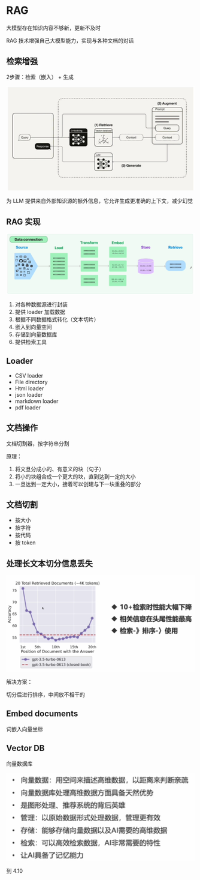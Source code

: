 # RAG 

大模型存在知识内容不够新，更新不及时

RAG 技术增强自己大模型能力，实现与各种文档的对话

## 检索增强

2步骤：检索（嵌入） + 生成

![alt text](../../images/RAG-yuanli.png)

为 LLM 提供来自外部知识源的额外信息，它允许生成更准确的上下文，减少幻觉

## RAG 实现

![alt text](../../images/RAG-shixian.png)

1. 对各种数据源进行封装
2. 提供 loader 加载数据
3. 根据不同数据格式转化（文本切片）
4. 嵌入到向量空间
5. 存储到向量数据库
6. 提供检索工具

## Loader

- CSV loader
- File directory
- Html loader
- json loader
- markdown loader
- pdf loader

## 文档操作

文档切割器，按字符串分割

原理：

1. 将文旦分成小的、有意义的块（句子）
2. 将小的块组合成一个更大的块，直到达到一定的大小
3. 一旦达到一定大小，接着可以创建与下一块重叠的部分

## 文档切割

- 按大小
- 按字符
- 按代码
- 按 token

## 处理长文本切分信息丢失

![alt text](../../images/qifenxinxidiushi.png)

解决方案：

切分后进行排序，中间放不相干的

## Embed documents

词嵌入向量坐标


## Vector DB

向量数据库

![alt text](../../images/vectordbintro.png)


到 4.10
